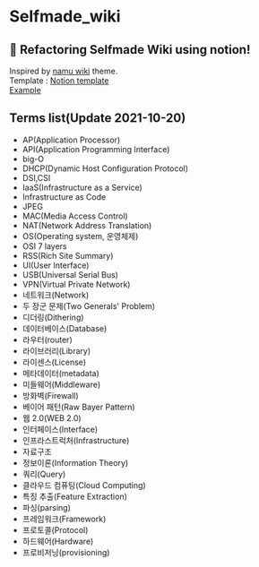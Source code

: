 # Selfmade_wiki
## **🔨 Refactoring Selfmade Wiki using notion!**  
Inspired by [namu wiki](https://namu.wiki/w/%EB%82%98%EB%AC%B4%EC%9C%84%ED%82%A4) theme.  
Template : [Notion template](https://casselkim.notion.site/e2e8ad778f3140cfaa63ceccaa83018c)  
[Example](https://casselkim.notion.site/router-a590cc91a35d4fe488ccdc43997df0be)
## Terms list(Update 2021-10-20)
- AP(Application Processor)
- API(Application Programming Interface)
- big-O
- DHCP(Dynamic Host Configuration Protocol)
- DSI,CSI
- IaaS(Infrastructure as a Service)
- Infrastructure as Code
- JPEG
- MAC(Media Access Control)
- NAT(Network Address Translation)
- OS(Operating system, 운영체제)
- OSI 7 layers
- RSS(Rich Site Summary)
- UI(User Interface)
- USB(Universal Serial Bus)
- VPN(Virtual Private Network)
- 네트워크(Network)
- 두 장군 문제(Two Generals' Problem)
- 디더링(Dithering)
- 데이터베이스(Database)
- 라우터(router)
- 라이브러리(Library)
- 라이센스(License)
- 메타데이터(metadata)
- 미들웨어(Middleware)
- 방화벽(Firewall)
- 베이어 패턴(Raw Bayer Pattern)
- 웹 2.0(WEB 2.0)
- 인터페이스(Interface)
- 인프라스트럭처(Infrastructure)
- 자료구조
- 정보이론(Information Theory)
- 쿼리(Query)
- 클라우드 컴퓨팅(Cloud Computing)
- 특징 추출(Feature Extraction)
- 파싱(parsing)
- 프레임워크(Framework)
- 프로토콜(Protocol)
- 하드웨어(Hardware)
- 프로비저닝(provisioning)
